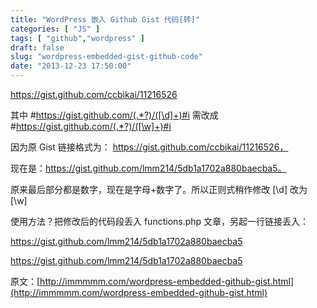 ```yaml
---
title: "WordPress 嵌入 Github Gist 代码[转]"
categories: [ "JS" ]
tags: [ "github","wordpress" ]
draft: false
slug: "wordpress-embedded-gist-github-code"
date: "2013-12-23 17:50:00"
---
```


https://gist.github.com/ccbikai/11216526

其中 #https://gist.github.com/(.*?)/([\d]+)#i 需改成 #https://gist.github.com/(.*?)/([\w]+)#i

因为原 Gist 链接格式为： https://gist.github.com/ccbikai/11216526，


<!--more-->


现在是：https://gist.github.com/lmm214/5db1a1702a880baecba5。

原来最后部分都是数字，现在是字母+数字了。所以正则式稍作修改 [\d] 改为 [\w]

使用方法？把修改后的代码段丢入 functions.php 文章，另起一行链接丢入：

https://gist.github.com/lmm214/5db1a1702a880baecba5

https://gist.github.com/lmm214/5db1a1702a880baecba5

原文：[http://immmmm.com/wordpress-embedded-github-gist.html](http://immmmm.com/wordpress-embedded-github-gist.html)